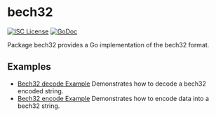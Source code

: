 bech32
==========

[![ISC License](http://img.shields.io/badge/license-ISC-blue.svg)](https://choosealicense.com/licenses/isc/)
[![GoDoc](https://godoc.org/github.com/wombatlabs/kaspad/util/bech32?status.png)](http://godoc.org/github.com/wombatlabs/kaspad/util/bech32)

Package bech32 provides a Go implementation of the bech32 format.

## Examples

* [Bech32 decode Example](http://godoc.org/github.com/wombatlabs/kaspad/util/bech32#example-Bech32Decode)
  Demonstrates how to decode a bech32 encoded string.
* [Bech32 encode Example](http://godoc.org/github.com/wombatlabs/kaspad/util/bech32#example-BechEncode)
  Demonstrates how to encode data into a bech32 string.

